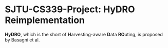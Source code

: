 # SJTU-CS339-Project: HyDRO Reimplementation
**HyDRO**, which is the short of **H**arvesting-aware **D**ata **RO**uting, is proposed by Basagni et al.
